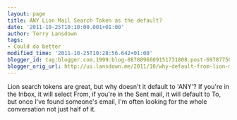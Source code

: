 ```yaml
---
layout: page
title: ANY Lion Mail Search Token as the default?
date: '2011-10-25T10:10:00.001+01:00'
author: Terry Lansdown
tags:
- Could do better
modified_time: '2011-10-25T10:28:56.642+01:00'
blogger_id: tag:blogger.com,1999:blog-8878096609151731808.post-6978775040395695953
blogger_orig_url: http://ui.lansdown.me/2011/10/why-default-from-lion-mail-search-token.html
---
```


Lion search tokens are great, but why doesn't it default to 'ANY'?  If you're in the Inbox, it will select From, if you're in the Sent mail, it will default to To, but once I've found someone's email, I'm often looking for the whole conversation not just half of it.